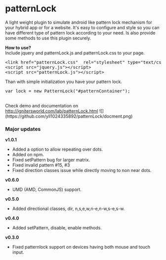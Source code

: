 patternLock
===========

A light weight plugin to simulate android like pattern lock mechanism for your hybrid app or for a website. It's easy to configure and style so you can have different type of pattern lock according to your need. Is also provide some methods to use this plugin securely.

<strong>How to use?</strong><br>
Include jquery and patternLock.js and patternLock.css to your page.
<pre class="brush: xml;">
&lt;link href=&quot;patternLock.css&quot;  rel=&quot;stylesheet&quot; type=&quot;text/css&quot; /&gt;
&lt;script src=&quot;jquery.js&quot;&gt;&lt;/script&gt;
&lt;script src=&quot;patternLock.js&quot;&gt;&lt;/script&gt;
</pre>
Than with simple initialization you have your pattern lock.
<pre class="brush: js;">
var lock = new PatternLock("#patternContainer");
</pre>
<br/>
Check demo and documentation on <a href="http://ignitersworld.com/lab/patternLock.html">http://ignitersworld.com/lab/patternLock.html</a>
![](https://github.com/yll1024335892/patternLock/docment.png)
<h3>Major updates</h3>

<strong>v1.0.1</strong>
- Added a option to allow repeating over dots.
- Added on npm.
- Fixed setPattern bug for larger matrix.
- Fixed invalid pattern #15, #3
- Fixed direction classes issue while directly moving to non near dots.

<strong>v0.6.0</strong>
- UMD (AMD, CommonJS) support.

<strong>v0.5.0</strong>
- Added directional classes, dir, n,s,e,w,n-e,n-w,s-e,s-w.

<strong>v0.4.0</strong>
- Added setPattern, disable, enable methods.

<strong>v0.3.0</strong>
- Fixed patternlock support on devices having both mouse and touch input.
